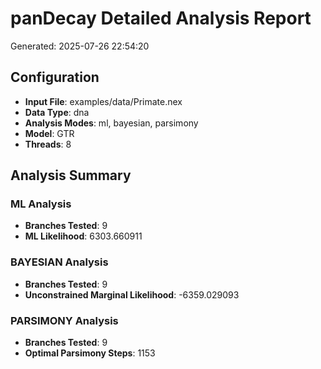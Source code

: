 # panDecay Detailed Analysis Report

Generated: 2025-07-26 22:54:20

## Configuration

- **Input File**: examples/data/Primate.nex
- **Data Type**: dna
- **Analysis Modes**: ml, bayesian, parsimony
- **Model**: GTR
- **Threads**: 8

## Analysis Summary

### ML Analysis

- **Branches Tested**: 9
- **ML Likelihood**: 6303.660911

### BAYESIAN Analysis

- **Branches Tested**: 9
- **Unconstrained Marginal Likelihood**: -6359.029093

### PARSIMONY Analysis

- **Branches Tested**: 9
- **Optimal Parsimony Steps**: 1153
